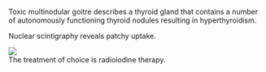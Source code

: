Toxic multinodular goitre describes a thyroid gland that contains a number of autonomously functioning thyroid nodules resulting in hyperthyroidism.  
  
Nuclear scintigraphy reveals patchy uptake.  
  
[![](https://d32xxyeh8kfs8k.cloudfront.net/images_Passmedicine/xrb960.jpg)](https://d32xxyeh8kfs8k.cloudfront.net/images_Passmedicine/xrb960b.jpg)  
The treatment of choice is radioiodine therapy.